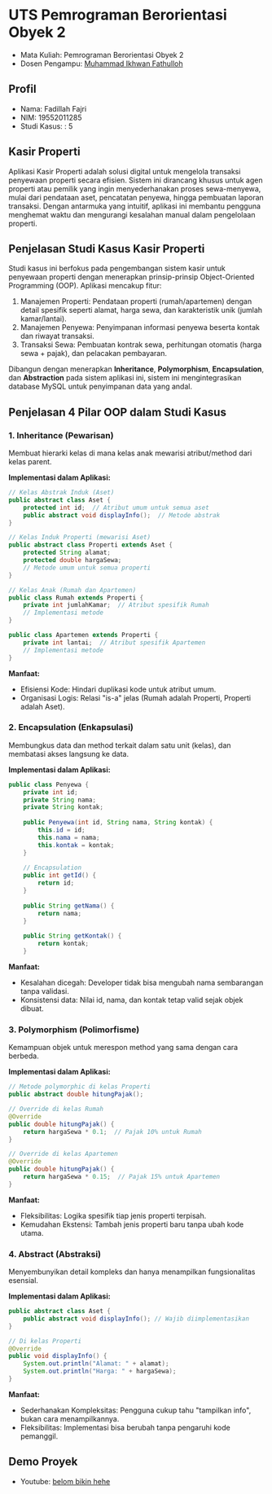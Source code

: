 # UTS Pemrograman Berorientasi Obyek 2
<ul>
  <li>Mata Kuliah: Pemrograman Berorientasi Obyek 2</li>
  <li>Dosen Pengampu: <a href="https://github.com/Muhammad-Ikhwan-Fathulloh">Muhammad Ikhwan Fathulloh</a></li>
</ul>

## Profil
<ul>
  <li>Nama: Fadillah Fajri</li>
  <li>NIM: 19552011285</li>
  <li>Studi Kasus: : 5</li>
</ul>

##  Kasir Properti
<p>Aplikasi Kasir Properti adalah solusi digital untuk mengelola transaksi penyewaan properti secara efisien. Sistem ini dirancang khusus untuk agen properti atau pemilik yang ingin menyederhanakan proses sewa-menyewa, mulai dari pendataan aset, pencatatan penyewa, hingga pembuatan laporan transaksi. Dengan antarmuka yang intuitif, aplikasi ini membantu pengguna menghemat waktu dan mengurangi kesalahan manual dalam pengelolaan properti.</p>

## Penjelasan Studi Kasus Kasir Properti
<p>Studi kasus ini berfokus pada pengembangan sistem kasir untuk penyewaan properti dengan menerapkan prinsip-prinsip Object-Oriented Programming (OOP). Aplikasi mencakup fitur:

  1. Manajemen Properti: Pendataan properti (rumah/apartemen) dengan detail spesifik seperti alamat, harga sewa, dan karakteristik unik (jumlah kamar/lantai).
  2. Manajemen Penyewa: Penyimpanan informasi penyewa beserta kontak dan riwayat transaksi.
  3. Transaksi Sewa: Pembuatan kontrak sewa, perhitungan otomatis (harga sewa + pajak), dan pelacakan pembayaran.

Dibangun dengan menerapkan  **Inheritance**, **Polymorphism**, **Encapsulation**, dan **Abstraction** pada sistem aplikasi ini, sistem ini mengintegrasikan database MySQL untuk penyimpanan data yang andal.</p>

## Penjelasan 4 Pilar OOP dalam Studi Kasus

### 1. Inheritance (Pewarisan)
<p>Membuat hierarki kelas di mana kelas anak mewarisi atribut/method dari kelas parent.
  
**Implementasi dalam Aplikasi:**

```java
// Kelas Abstrak Induk (Aset)
public abstract class Aset {
    protected int id;  // Atribut umum untuk semua aset
    public abstract void displayInfo();  // Metode abstrak
}

// Kelas Induk Properti (mewarisi Aset)
public abstract class Properti extends Aset {
    protected String alamat;
    protected double hargaSewa;
    // Metode umum untuk semua properti
}

// Kelas Anak (Rumah dan Apartemen)
public class Rumah extends Properti {
    private int jumlahKamar;  // Atribut spesifik Rumah
    // Implementasi metode
}

public class Apartemen extends Properti {
    private int lantai;  // Atribut spesifik Apartemen
    // Implementasi metode
}
```
**Manfaat:**
<ul>
   <li>Efisiensi Kode: Hindari duplikasi kode untuk atribut umum.</li>
  <li>Organisasi Logis: Relasi "is-a" jelas (Rumah adalah Properti, Properti adalah Aset).</li>
</ul>
</p>

### 2. Encapsulation (Enkapsulasi)
<p>Membungkus data dan method terkait dalam satu unit (kelas), dan membatasi akses langsung ke data.

**Implementasi dalam Aplikasi:**

```java
public class Penyewa {
    private int id;
    private String nama;
    private String kontak;
    
    public Penyewa(int id, String nama, String kontak) {
        this.id = id;
        this.nama = nama;
        this.kontak = kontak;
    }
    
    // Encapsulation
    public int getId() {
        return id;
    }
    
    public String getNama() {
        return nama;
    }
    
    public String getKontak() {
        return kontak;
    }
```
**Manfaat:**
<ul>
   <li>Kesalahan dicegah: Developer tidak bisa mengubah nama sembarangan tanpa validasi.</li>
  <li>Konsistensi data: Nilai id, nama, dan kontak tetap valid sejak objek dibuat.</li>
</ul>

</p>

### 3. Polymorphism (Polimorfisme)
<p>Kemampuan objek untuk merespon method yang sama dengan cara berbeda.
  
**Implementasi dalam Aplikasi:**
```java
// Metode polymorphic di kelas Properti
public abstract double hitungPajak();

// Override di kelas Rumah
@Override
public double hitungPajak() {
    return hargaSewa * 0.1;  // Pajak 10% untuk Rumah
}

// Override di kelas Apartemen
@Override
public double hitungPajak() {
    return hargaSewa * 0.15;  // Pajak 15% untuk Apartemen
}
```
**Manfaat:**
<ul>
   <li>Fleksibilitas: Logika spesifik tiap jenis properti terpisah.</li>
  <li>Kemudahan Ekstensi: Tambah jenis properti baru tanpa ubah kode utama.</li>
</ul>
</p>

### 4. Abstract (Abstraksi)
<p>Menyembunyikan detail kompleks dan hanya menampilkan fungsionalitas esensial.

**Implementasi dalam Aplikasi:**
```java
public abstract class Aset {
    public abstract void displayInfo(); // Wajib diimplementasikan
}

// Di kelas Properti
@Override
public void displayInfo() {
    System.out.println("Alamat: " + alamat);
    System.out.println("Harga: " + hargaSewa);
}
```
**Manfaat:**
<ul>
   <li>Sederhanakan Kompleksitas: Pengguna cukup tahu "tampilkan info", bukan cara menampilkannya.</li>
  <li>Fleksibilitas: Implementasi bisa berubah tanpa pengaruhi kode pemanggil.</li>
</ul>
</p>

## Demo Proyek
<ul>
  <li>Youtube: <a href="">belom bikin hehe</a></li>
</ul>
